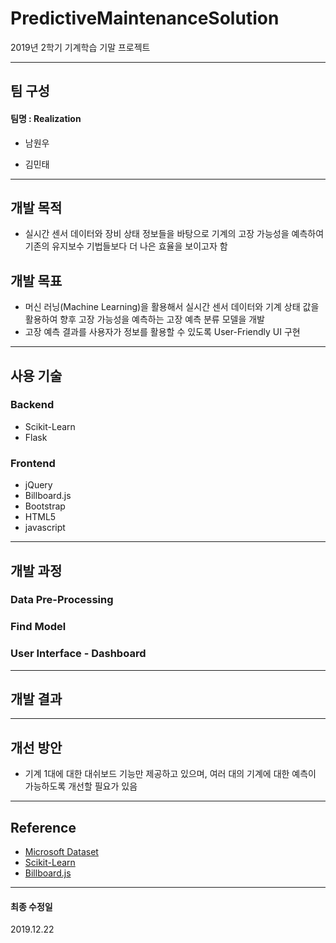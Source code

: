 # PredictiveMaintenanceSolution  

2019년 2학기 기계학습 기말 프로젝트

---

## 팀 구성

#### 팀명 : Realization

- 남원우
  
- 김민태

---

## 개발 목적

- 실시간 센서 데이터와 장비 상태 정보들을 바탕으로 기계의 고장 가능성을 예측하여 기존의 유지보수 기법들보다 더 나은 효율을 보이고자 함


## 개발 목표

- 머신 러닝(Machine Learning)을 활용해서 실시간 센서 데이터와 기계 상태 값을 활용하여 향후 고장 가능성을 예측하는 고장 예측 분류 모델을 개발
- 고장 예측 결과를 사용자가 정보를 활용할 수 있도록 User-Friendly UI 구현

---

## 사용 기술

### Backend

- Scikit-Learn
- Flask

### Frontend

- jQuery
- Billboard.js
- Bootstrap
- HTML5
- javascript

---

## 개발 과정

### Data Pre-Processing

### Find Model

### User Interface - Dashboard

---

## 개발 결과

---

## 개선 방안

- 기계 1대에 대한 대쉬보드 기능만 제공하고 있으며, 여러 대의 기계에 대한 예측이 가능하도록 개선할 필요가 있음

---

## Reference

- [Microsoft Dataset](https://gallery.azure.ai/Experiment/Predictive-Maintenance-Modelling-Guide-Experiment-1)
- [Scikit-Learn](https://scikit-learn.org/stable/modules/multiclass.html)
- [Billboard.js](https://naver.github.io/billboard.js/)

---

#### 최종 수정일

2019.12.22